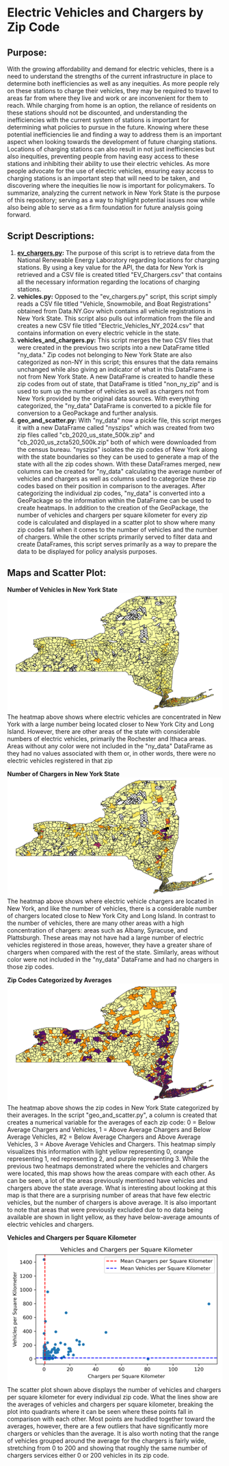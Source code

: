 # Electric Vehicles and Chargers by Zip Code

## Purpose:
With the growing affordability and demand for electric vehicles, there is a need to understand the strengths of the current infrastructure in place to determine both inefficiencies as well as any inequities. As more people rely on these stations to charge their vehicles, they may be required to travel to areas far from where they live and work or are inconvenient for them to reach. While charging from home is an option, the reliance of residents on these stations should not be discounted, and understanding the inefficiencies with the current system of stations is important for determining what policies to pursue in the future. Knowing where these potential inefficiencies lie and finding a way to address them is an important aspect when looking towards the development of future charging stations. Locations of charging stations can also result in not just inefficiencies but also inequities, preventing people from having easy access to these stations and inhibiting their ability to use their electric vehicles. As more people advocate for the use of electric vehicles, ensuring easy access to charging stations is an important step that will need to be taken, and discovering where the inequities lie now is important for policymakers. To summarize, analyzing the current network in New York State is the purpose of this repository; serving as a way to highlight potential issues now while also being able to serve as a firm foundation for future analysis going forward. 

## Script Descriptions:

1. **[ev_chargers.py](ev_chargers.py):** The purpose of this script is to retrieve data from the National Renewable Energy Laboratory regarding locations for charging stations. By using a key value for the API, the data for New York is retrieved and a CSV file is created titled "EV_Chargers.csv" that contains all the necessary information regarding the locations of charging stations. 
2. **vehicles.py:** Opposed to the "ev_chargers.py" script, this script simply reads a CSV file titled "Vehicle, Snowmobile, and Boat Registrations" obtained from Data.NY.Gov which contains all vehicle registrations in New York State. This script also pulls out information from the file and creates a new CSV file titled "Electric_Vehicles_NY_2024.csv" that contains information on every electric vehicle in the state.  
3. **vehicles_and_chargers.py:** This script merges the two CSV files that were created in the previous two scripts into a new DataFrame titled "ny_data." Zip codes not belonging to New York State are also categorized as non-NY in this script; this ensures that the data remains unchanged while also giving an indicator of what in this DataFrame is not from New York State. A new DataFrame is created to handle these zip codes from out of state, that DataFrame is titled "non_ny_zip" and is used to sum up the number of vehicles as well as chargers not from New York provided by the original data sources. With everything categorized, the "ny_data" DataFrame is converted to a pickle file for conversion to a GeoPackage and further analysis.
4. **geo_and_scatter.py:** With "ny_data" now a pickle file, this script merges it with a new DataFrame called "nyszips" which was created from two zip files called "cb_2020_us_state_500k.zip" and "cb_2020_us_zcta520_500k.zip" both of which were downloaded from the census bureau. "nyszips" isolates the zip codes of New York along with the state boundaries so they can be used to generate a map of the state with all the zip codes shown. With these DataFrames merged, new columns can be created for "ny_data" calculating the average number of vehicles and chargers as well as columns used to categorize these zip codes based on their position in comparison to the averages. After categorizing the individual zip codes, "ny_data" is converted into a GeoPackage so the information within the DataFrame can be used to create heatmaps. In addition to the creation of the GeoPackage, the number of vehicles and chargers per square kilometer for every zip code is calculated and displayed in a scatter plot to show where many zip codes fall when it comes to the number of vehicles and the number of chargers. While the other scripts primarily served to filter data and create DataFrames, this script serves primarily as a way to prepare the data to be displayed for policy analysis purposes. 

## Maps and Scatter Plot: 
**Number of Vehicles in New York State**
![num_vehicles](num_vehicles.png)
The heatmap above shows where electric vehicles are concentrated in New York with a large number being located closer to New York City and Long Island. However, there are other areas of the state with considerable numbers of electric vehicles, primarily the Rochester and Ithaca areas. Areas without any color were not included in the "ny_data" DataFrame as they had no values associated with them or, in other words, there were no electric vehicles registered in that zip  

**Number of Chargers in New York State**
![num_chargers](num_chargers.png)
The heatmap above shows where electric vehicle chargers are located in New York, and like the number of vehicles, there is a considerable number of chargers located close to New York City and Long Island. In contrast to the number of vehicles, there are many other areas with a high concentration of chargers: areas such as Albany, Syracuse, and Plattsburgh. These areas may not have had a large number of electric vehicles registered in those areas, however, they have a greater share of chargers when compared with the rest of the state. Similarly, areas without color were not included in the "ny_data" DataFrame and had no chargers in those zip codes. 

**Zip Codes Categorized by Averages**
![averages_categorized](averages_categorized.png)
The heatmap above shows the zip codes in New York State categorized by their averages. In the script "geo_and_scatter.py", a column is created that creates a numerical variable for the averages of each zip code: 0 = Below Average Chargers and Vehicles, 1 = Above Average Chargers and Below Average Vehicles, #2 = Below Average Chargers and Above Average Vehicles, 3 = Above Average Vehicles and Chargers. This heatmap simply visualizes this information with light yellow representing 0, orange representing 1, red representing 2, and purple representing 3. While the previous two heatmaps demonstrated where the vehicles and chargers were located, this map shows how the areas compare with each other. As can be seen, a lot of the areas previously mentioned have vehicles and chargers above the state average. What is interesting about looking at this map is that there are a surprising number of areas that have few electric vehicles, but the number of chargers is above average. It is also important to note that areas that were previously excluded due to no data being available are shown in light yellow, as they have below-average amounts of electric vehicles and chargers.

**Vehicles and Chargers per Square Kilometer**
![Vehicles_and_Chargers_per_Square_Kilometer](Vehicles_and_Chargers_per_Square_Kilometer.png)
The scatter plot shown above displays the number of vehicles and chargers per square kilometer for every individual zip code. What the lines show are the averages of vehicles and chargers per square kilometer, breaking the plot into quadrants where it can be seen where these points fall in comparison with each other. Most points are huddled together toward the averages, however, there are a few outliers that have significantly more chargers or vehicles than the average. It is also worth noting that the range of vehicles grouped around the average for the chargers is fairly wide, stretching from 0 to 200 and showing that roughly the same number of chargers services either 0 or 200 vehicles in its zip code. 